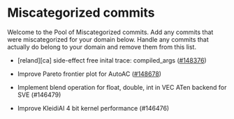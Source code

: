 # Miscategorized commits

Welcome to the Pool of Miscategorized commits.
Add any commits that were miscategorized for your domain below.
Handle any commits that actually do belong to your domain and remove them from this list.


- [reland][ca] side-effect free inital trace: compiled_args ([#148376](https://github.com/pytorch/pytorch/pull/148376))


- Improve Pareto frontier plot for AutoAC ([#148678](https://github.com/pytorch/pytorch/pull/148678))

- Implement blend operation for float, double, int in VEC ATen backend for SVE (#146479)

- Improve KleidiAI 4 bit kernel performance (#146476)
